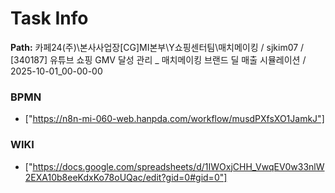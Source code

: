 # Task Info

**Path:** 카페24(주)\본사사업장\[CG]MI본부\Y쇼핑센터팀\매치메이킹 / sjkim07 / [340187] 유튜브 쇼핑 GMV 달성 관리 _ 매치메이킹 브랜드 딜 매출 시뮬레이션 / 2025-10-01_00-00-00

### BPMN
- ["https://n8n-mi-060-web.hanpda.com/workflow/musdPXfsXO1JamkJ"]

### WIKI
- ["https://docs.google.com/spreadsheets/d/1IWOxjCHH_VwqEV0w33nlW2EXA10b8eeKdxKo78oUQac/edit?gid=0#gid=0"]

